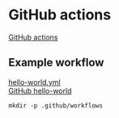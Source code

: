 # GitHub actions

[GitHub actions](https://docs.github.com/en/actions)  

## Example workflow
[hello-world.yml](./.github/workflows/hello-world.yml)  
[GitHub hello-world](https://github.com/georgevs/test-actions/actions/workflows/hello-world.yml)  
```
mkdir -p .github/workflows
```

